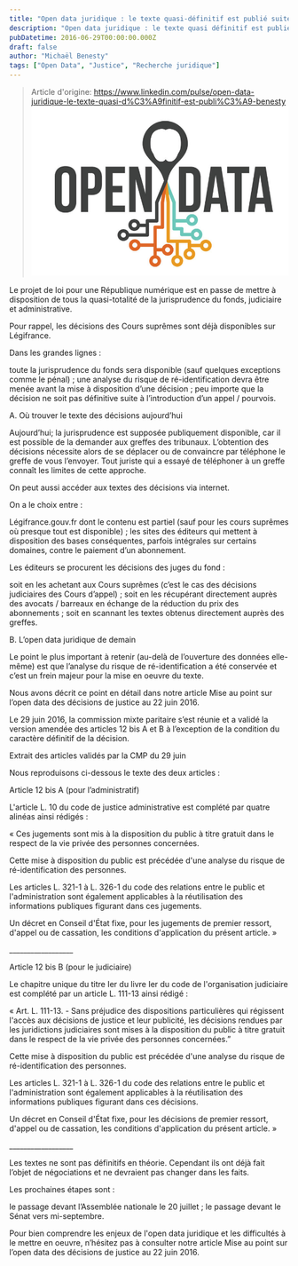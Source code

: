 ```yaml
---
title: "Open data juridique : le texte quasi-définitif est publié suite à la CMP du 29 juin 2016"
description: "Open data juridique : le texte quasi définitif est publié suite à la CMP du 29 juin 2016 Michael BENESTY Head Of Research And Development at Lefebvre Sarrut (Dalloz, Francis Lefebv"
pubDatetime: 2016-06-29T00:00:00.000Z
draft: false
author: "Michaël Benesty"
tags: ["Open Data", "Justice", "Recherche juridique"]
---
```


> Article d'origine: https://www.linkedin.com/pulse/open-data-juridique-le-texte-quasi-d%C3%A9finitif-est-publi%C3%A9-benesty
![Open data juridique : le texte quasi-définitif est publié suite à la CMP du 29 juin 2016](./img-01.jpg)

Le projet de loi pour une République numérique est en passe de mettre à disposition de tous la quasi-totalité de la jurisprudence du fonds, judiciaire et administrative.

Pour rappel, les décisions des Cours suprêmes sont déjà disponibles sur Légifrance.

Dans les grandes lignes :

toute la jurisprudence du fonds sera disponible (sauf quelques exceptions comme le pénal) ; une analyse du risque de ré-identification devra être menée avant la mise à disposition d’une décision ; peu importe que la décision ne soit pas définitive suite à l’introduction d’un appel / pourvois.

A. Où trouver le texte des décisions aujourd’hui

Aujourd’hui; la jurisprudence est supposée publiquement disponible, car il est possible de la demander aux greffes des tribunaux. L’obtention des décisions nécessite alors de se déplacer ou de convaincre par téléphone le greffe de vous l’envoyer. Tout juriste qui a essayé de téléphoner à un greffe connaît les limites de cette approche.

On peut aussi accéder aux textes des décisions via internet.

On a le choix entre :

Légifrance.gouv.fr dont le contenu est partiel (sauf pour les cours suprêmes où presque tout est disponible) ; les sites des éditeurs qui mettent à disposition des bases conséquentes, parfois intégrales sur certains domaines, contre le paiement d’un abonnement.

Les éditeurs se procurent les décisions des juges du fond :

soit en les achetant aux Cours suprêmes (c’est le cas des décisions judiciaires des Cours d’appel) ; soit en les récupérant directement auprès des avocats / barreaux en échange de la réduction du prix des abonnements ; soit en scannant les textes obtenus directement auprès des greffes.

B. L’open data juridique de demain

Le point le plus important à retenir (au-delà de l’ouverture des données elle-même) est que l’analyse du risque de ré-identification a été conservée et c’est un frein majeur pour la mise en oeuvre du texte.

Nous avons décrit ce point en détail dans notre article Mise au point sur l’open data des décisions de justice au 22 juin 2016.

Le 29 juin 2016, la commission mixte paritaire s’est réunie et a validé la version amendée des articles 12 bis A et B à l’exception de la condition du caractère définitif de la décision.

Extrait des articles validés par la CMP du 29 juin

Nous reproduisons ci-dessous le texte des deux articles :

Article 12 bis A (pour l’administratif)

L'article L. 10 du code de justice administrative est complété par quatre alinéas ainsi rédigés :

« Ces jugements sont mis à la disposition du public à titre gratuit dans le respect de la vie privée des personnes concernées.

Cette mise à disposition du public est précédée d'une analyse du risque de ré-identification des personnes.

Les articles L. 321-1 à L. 326-1 du code des relations entre le public et l'administration sont également applicables à la réutilisation des informations publiques figurant dans ces jugements.

Un décret en Conseil d'État fixe, pour les jugements de premier ressort, d'appel ou de cassation, les conditions d'application du présent article. »

\_\_\_\_\_\_\_\_\_\_\_\_\_\_\_\_\_\_

Article 12 bis B (pour le judiciaire)

Le chapitre unique du titre Ier du livre Ier du code de l'organisation judiciaire est complété par un article L. 111-13 ainsi rédigé :

« Art. L. 111-13. - Sans préjudice des dispositions particulières qui régissent l'accès aux décisions de justice et leur publicité, les décisions rendues par les juridictions judiciaires sont mises à la disposition du public à titre gratuit dans le respect de la vie privée des personnes concernées.”

Cette mise à disposition du public est précédée d'une analyse du risque de ré-identification des personnes.

Les articles L. 321-1 à L. 326-1 du code des relations entre le public et l'administration sont également applicables à la réutilisation des informations publiques figurant dans ces décisions.

Un décret en Conseil d'État fixe, pour les décisions de premier ressort, d'appel ou de cassation, les conditions d'application du présent article. »

\_\_\_\_\_\_\_\_\_\_\_\_\_\_\_\_\_\_

Les textes ne sont pas définitifs en théorie. Cependant ils ont déjà fait l’objet de négociations et ne devraient pas changer dans les faits.

Les prochaines étapes sont :

le passage devant l’Assemblée nationale le 20 juillet ; le passage devant le Sénat vers mi-septembre.

Pour bien comprendre les enjeux de l'open data juridique et les difficultés à le mettre en oeuvre, n’hésitez pas à consulter notre article Mise au point sur l’open data des décisions de justice au 22 juin 2016.
